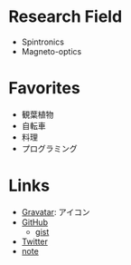 # Research Field
* Spintronics
* Magneto-optics

# Favorites
- 観葉植物
- 自転車
- 料理
- プログラミング

# Links
- [Gravatar](https://ja.gravatar.com/hitorigotomemo): アイコン
- [GitHub](https://github.com/y-marui)
  - [gist](https://gist.github.com/y-marui)
- [Twitter](https://twitter.com/_y_marui)
- [note](https://note.com/y_marui)
